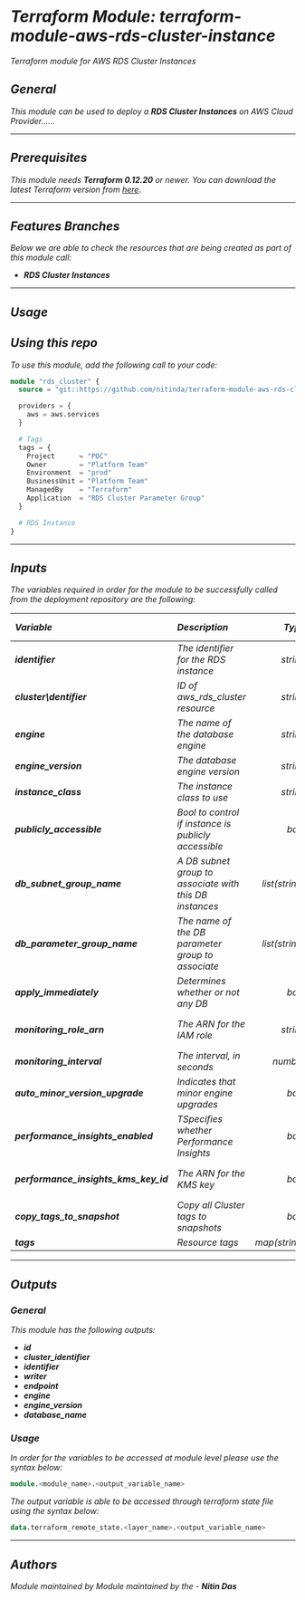 # _Terraform Module: terraform-module-aws-rds-cluster-instance_
_Terraform module for AWS RDS Cluster Instances_


## _General_

_This module can be used to deploy a_ _**RDS Cluster Instances** on AWS Cloud Provider......_


---

## _Prerequisites_

_This module needs **Terraform 0.12.20** or newer._
_You can download the latest Terraform version from_ [_here_](https://www.terraform.io/downloads.html).



---

## _Features Branches_

_Below we are able to check the resources that are being created as part of this module call:_

- _**RDS Cluster Instances**_


---

## _Usage_

## _Using this repo_

_To use this module, add the following call to your code:_

```tf
module "rds_cluster" {
  source = "git::https://github.com/nitinda/terraform-module-aws-rds-cluster-instance.git?ref=master"

  providers = {
    aws = aws.services
  }

  # Tags
  tags = {
    Project      = "POC"
    Owner        = "Platform Team"
    Environment  = "prod"
    BusinessUnit = "Platform Team"
    ManagedBy    = "Terraform"
    Application  = "RDS Cluster Parameter Group"
  }

  # RDS Instance
}
```

---

## _Inputs_

_The variables required in order for the module to be successfully called from the deployment repository are the following:_

|**_Variable_** | **_Description_** | **_Type_** | **_Argument Comments_** |
|:----|:----|-----:|:---:|
| **_identifier_** | _The identifier for the RDS instance_ | _string_ | **_Required_** |
| **_cluster\dentifier_** | _ID of aws\_rds\_cluster resource_ | _string_ | **_Required_** |
| **_engine_** | _The name of the database engine_ | _string_ | **_Required_** |
| **_engine\_version_** | _The database engine version_ | _string_ | **_Required_** |
| **_instance\_class_** | _The instance class to use_ | _string_ | **_Required_** |
| **_publicly\_accessible_** | _Bool to control if instance is publicly accessible_ | _bool_ | **_Optional (Default false)_** |
| **_db\_subnet\_group\_name_** | _A DB subnet group to associate with this DB instances_ | _list(string)_ | **_Required_** |
| **_db\_parameter\_group\_name_** | _The name of the DB parameter group to associate_ | _list(string)_ | **_Required_** |
| **_apply\_immediately_** | _Determines whether or not any DB_ | _bool_ | **_Optional (Default false)_** |
| **_monitoring\_role\_arn_** | _The ARN for the IAM role_ | _string_ | **_Optional (Default null)_** |
| **_monitoring\_interval_** | _The interval, in seconds_ | _number_ | **_Optional (Default 0)_** |
| **_auto\_minor\_version\_upgrade_** | _Indicates that minor engine upgrades_ | _bool_ | **_Optional (Default false)_** |
| **_performance\_insights\_enabled_** | _TSpecifies whether Performance Insights_ | _bool_ | **_Optional (Default false)_** |
| **_performance\_insights\_kms\_key\_id_** | _The ARN for the KMS key_ | _bool_ | **_Optional (Default false)_** |
| **_copy\_tags\_to\_snapshot_** | _Copy all Cluster tags to snapshots_ | _bool_ | **_Optional (Default false)_** |
| **_tags_** | _Resource tags_ | _map(string)_ | **_Required_** |


---


## _Outputs_

### _General_

_This module has the following outputs:_

* **_id_**
* **_cluster\_identifier_**
* **_identifier_**
* **_writer_**
* **_endpoint_**
* **_engine_**
* **_engine\_version_**
* **_database\_name_**


### _Usage_

_In order for the variables to be accessed at module level please use the syntax below:_

```tf
module.<module_name>.<output_variable_name>
```


_The output variable is able to be accessed through terraform state file using the syntax below:_

```tf
data.terraform_remote_state.<layer_name>.<output_variable_name>
```

---



## _Authors_

_Module maintained by Module maintained by the -_ **_Nitin Das_**